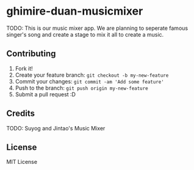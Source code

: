 # ghimire-duan-musicmixer

TODO: This is our music mixer app. We are planning to seperate famous singer's song and create a stage to mix it all to create a music.

## Contributing

1. Fork it!
2. Create your feature branch: `git checkout -b my-new-feature`
3. Commit your changes: `git commit -am 'Add some feature'`
4. Push to the branch: `git push origin my-new-feature`
5. Submit a pull request :D

## Credits

TODO: Suyog and Jintao's Music Mixer

## License

MIT License
